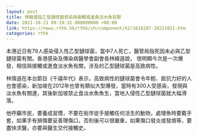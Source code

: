 ```yaml
---
layout: post
title: 林緯遜指乙型鏈球菌感染與接觸或進食淡水魚有關
date: 2021-10-21 09:19:32.000000000 +08:00
link: https://news.rthk.hk/rthk/ch/component/k2/1616207-20211021.htm
categories: rthk
---
```


本港近日有79人感染侵入性乙型鏈球菌，當中7人死亡，醫管局指死因未必與乙型鏈球菌有關。香港感染及傳染病醫學會副會長林緯遜說， 很明顯今次是一次爆發，相信與接觸或進食淡水魚有關，涉及的乙型鏈球菌是高致病性。

林偉遜在本台節目《千禧年代》表示，高致病性的鏈球菌會令年輕、抵抗力好的人也會感染，新加坡在2012年也曾有類似大型爆發，當時有300人受感染，發現與淡水魚有關連，其後新加坡禁止食淡水魚魚生，當地入侵性乙型鏈球菌就大幅滑落。

他呼籲市民，要養成習慣，不要在街市徒手接觸任何活生的動物，處理魚時要戴手套，如果手有損傷要妥善理傷口，否則後可以很嚴重，如果傷口發炎或發燒等，要盡快求醫，亦要與醫生交代接觸史。
